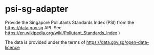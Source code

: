 # psi-sg-adapter

Provide the Singapore Pollutants Standards Index (PSI) from the https://data.gov.sg API. See https://en.wikipedia.org/wiki/Pollutant_Standards_Index )

The data is provided under the terms of https://data.gov.sg/open-data-licence
